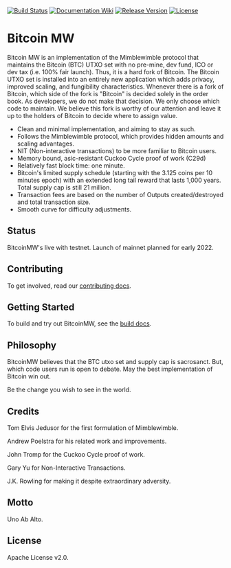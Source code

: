 [![Build Status](https://dev.azure.com/bitcoinmw/bitcoinmw/_apis/build/status/bitcoinmw.bitcoinmw?branchName=master)](https://dev.azure.com/bitcoinmw/bitcoinmw/_apis/build/status/bitcoinmw.bitcoinmw?branchName=master)
[![Documentation Wiki](https://img.shields.io/badge/doc-wiki-blue.svg)](https://github.com/bitcoinmw/docs/wiki)
[![Release Version](https://img.shields.io/github/release/bitcoinmw/bitcoinmw.svg)](https://github.com/bitcoinmw/bitcoinmw/releases)
[![License](https://img.shields.io/github/license/bitcoinmw/bitcoinmw.svg)](https://github.com/bitcoinmw/bitcoinmw/blob/master/LICENSE)

# Bitcoin MW

Bitcoin MW is an implementation of the Mimblewimble protocol that maintains the Bitcoin (BTC) UTXO set with no pre-mine, dev fund, ICO or dev tax (i.e. 100% fair launch). Thus, it is a hard fork of Bitcoin. The Bitcoin UTXO set is installed into an entirely new application which adds privacy, improved scaling, and fungibility characteristics. Whenever there is a fork of Bitcoin, which side of the fork is "Bitcoin" is decided solely in the order book. As developers, we do not make that decision. We only choose which code to maintain. We believe this fork is worthy of our attention and leave it up to the holders of Bitcoin to decide where to assign value.

  * Clean and minimal implementation, and aiming to stay as such.
  * Follows the Mimblewimble protocol, which provides hidden amounts and scaling advantages.
  * NIT (Non-interactive transactions) to be more familiar to Bitcoin users.
  * Memory bound, asic-resistant Cuckoo Cycle proof of work (C29d)
  * Relatively fast block time: one minute.
  * Bitcoin's limited supply schedule (starting with the 3.125 coins per 10 minutes epoch) with an extended long tail reward that lasts 1,000 years. Total supply cap is still 21 million.
  * Transaction fees are based on the number of Outputs created/destroyed and total transaction size.
  * Smooth curve for difficulty adjustments.

## Status

BitcoinMW's live with testnet. Launch of mainnet planned for early 2022.

## Contributing

To get involved, read our [contributing docs](CONTRIBUTING.md).

## Getting Started

To build and try out BitcoinMW, see the [build docs](doc/build.md).

## Philosophy

BitcoinMW believes that the BTC utxo set and supply cap is sacrosanct. But, which code users run is open to debate. May the best implementation of Bitcoin win out.

Be the change you wish to see in the world.

## Credits

Tom Elvis Jedusor for the first formulation of Mimblewimble.

Andrew Poelstra for his related work and improvements.

John Tromp for the Cuckoo Cycle proof of work.

Gary Yu for Non-Interactive Transactions.

J.K. Rowling for making it despite extraordinary adversity.

## Motto

Uno Ab Alto.

## License

Apache License v2.0.
